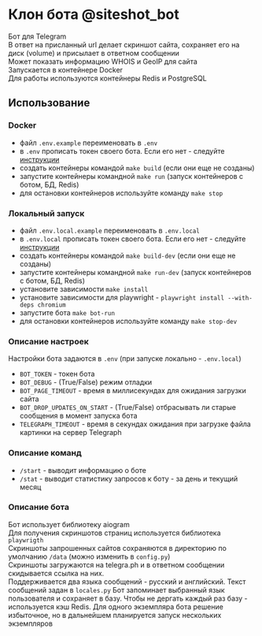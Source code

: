 # Клон бота @siteshot_bot
Бот для Telegram  
В ответ на присланный url делает скриншот сайта, сохраняет его на диск (volume) и присылает в ответном сообщении  
Может показать информацию WHOIS и GeoIP для сайта  
Запускается в контейнере Docker  
Для работы используются контейнеры Redis и PostgreSQL  


## Использование
### Docker
- файл `.env.example` переименовать в `.env`  
- в `.env` прописать токен своего бота. Если его нет - следуйте [инструкции](https://core.telegram.org/bots/features#creating-a-new-bot)  
- создать контейнеры командой `make build` (если они еще не созданы)
- запустите контейнеры командной `make run` (запуск контейнеров с ботом, БД, Redis)
- для остановки контейнеров используйте команду `make stop`

### Локальный запуск
- файл `.env.local.example` переименовать в `.env.local` 
- в `.env.local` прописать токен своего бота. Если его нет - следуйте [инструкции](https://core.telegram.org/bots/features#creating-a-new-bot)
- создать контейнеры командой `make build-dev` (если они еще не созданы)
- запустите контейнеры командной `make run-dev` (запуск контейнеров с ботом, БД, Redis)
- установите зависимости `make install`
- установите зависимости для playwright - `playwright install --with-deps chromium`
- запустите бота `make bot-run` 
- для остановки контейнеров используйте команду `make stop-dev`

### Описание настроек
Настройки бота задаются в `.env` (при запуске локально - `.env.local`)
- `BOT_TOKEN` - токен бота
- `BOT_DEBUG` - (True/False) режим отладки
- `BOT_PAGE_TIMEOUT` - время в миллисекундах для ожидания загрузки сайта
- `BOT_DROP_UPDATES_ON_START` - (True/False) отбрасывать ли старые сообщения в момент запуска бота
- `TELEGRAPH_TIMEOUT` - время в секундах ожидания при загрузке файла картинки на сервер Telegraph

### Описание команд
- `/start` - выводит информацию о боте
- `/stat` - выводит статистику запросов к боту - за день и текущий месяц

### Описание бота
Бот использует библиотеку aiogram  
Для получения скриншотов страниц используется библиотека `playwrigth`  
Скриншоты запрошенных сайтов сохраняются в директорию по умолчанию `/data` (можно изменить в `config.py`)  
Скриншоты загружаются на telegra.ph и в ответном сообщении скидывается ссылка на них.  
Поддерживается два языка сообщений - русский и английский. Текст сообщений задан в `locales.py`
Бот запоминает выбранный язык пользователя и сохраняет в базу. 
Чтобы не дергать каждый раз базу - используется кэш Redis. Для одного экземпляра бота решение избыточное,
но в дальнейшем планируется запуск нескольких экземпляров





